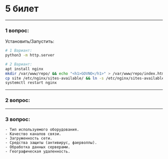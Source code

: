 # 5 билет

---

### 1 вопрос:
Установить/Запустить:
```bash
# 1 Вариант:
python3 -m http.server

# 2 Вариант:
apt install nginx
mkdir /var/www/repo/ && echo "<h1>GOVNO</h1>" > /var/www/repo/index.html
cp site /etc/nginx/sites-available/ && ln -s /etc/nginx/sites-available/site /etc/nginx/sites-enabled/
systemctl restart nginx
```

---

### 2 вопрос:

---

### 3 вопрос:
```text
- Тип используемого оборудования.
- Качество каналов связи.
- Загруженность сети.
- Средства защиты (антивирус, фаерволлы).
- Обработка данных серверами.
- Географическая удаленность.
```